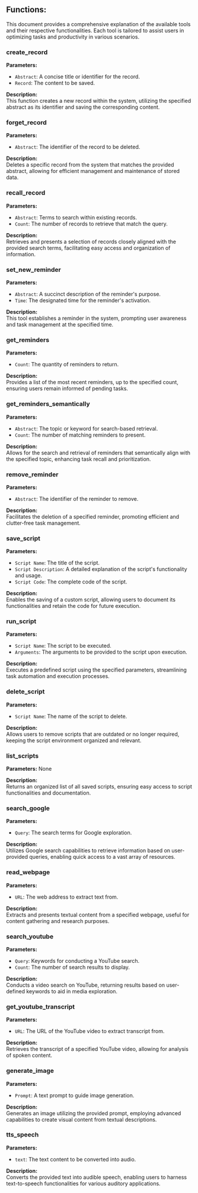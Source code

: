 ## Functions:

This document provides a comprehensive explanation of the available tools and their respective functionalities. Each tool is tailored to assist users in optimizing tasks and productivity in various scenarios.

### create_record
**Parameters:**
- `Abstract`: A concise title or identifier for the record.
- `Record`: The content to be saved.

**Description:**  
This function creates a new record within the system, utilizing the specified abstract as its identifier and saving the corresponding content.

### forget_record
**Parameters:**
- `Abstract`: The identifier of the record to be deleted.

**Description:**  
Deletes a specific record from the system that matches the provided abstract, allowing for efficient management and maintenance of stored data.

### recall_record
**Parameters:**
- `Abstract`: Terms to search within existing records.
- `Count`: The number of records to retrieve that match the query.

**Description:**  
Retrieves and presents a selection of records closely aligned with the provided search terms, facilitating easy access and organization of information.

### set_new_reminder
**Parameters:**
- `Abstract`: A succinct description of the reminder's purpose.
- `Time`: The designated time for the reminder's activation.

**Description:**  
This tool establishes a reminder in the system, prompting user awareness and task management at the specified time.

### get_reminders
**Parameters:**
- `Count`: The quantity of reminders to return.

**Description:**  
Provides a list of the most recent reminders, up to the specified count, ensuring users remain informed of pending tasks.

### get_reminders_semantically
**Parameters:**
- `Abstract`: The topic or keyword for search-based retrieval.
- `Count`: The number of matching reminders to present.

**Description:**  
Allows for the search and retrieval of reminders that semantically align with the specified topic, enhancing task recall and prioritization.

### remove_reminder
**Parameters:**
- `Abstract`: The identifier of the reminder to remove.

**Description:**  
Facilitates the deletion of a specified reminder, promoting efficient and clutter-free task management.

### save_script
**Parameters:**
- `Script Name`: The title of the script.
- `Script Description`: A detailed explanation of the script's functionality and usage.
- `Script Code`: The complete code of the script.

**Description:**  
Enables the saving of a custom script, allowing users to document its functionalities and retain the code for future execution.

### run_script
**Parameters:**
- `Script Name`: The script to be executed.
- `Arguments`: The arguments to be provided to the script upon execution.

**Description:**  
Executes a predefined script using the specified parameters, streamlining task automation and execution processes.

### delete_script
**Parameters:**
- `Script Name`: The name of the script to delete.

**Description:**  
Allows users to remove scripts that are outdated or no longer required, keeping the script environment organized and relevant.

### list_scripts
**Parameters:** None

**Description:**  
Returns an organized list of all saved scripts, ensuring easy access to script functionalities and documentation.

### search_google
**Parameters:**
- `Query`: The search terms for Google exploration.

**Description:**  
Utilizes Google search capabilities to retrieve information based on user-provided queries, enabling quick access to a vast array of resources.

### read_webpage
**Parameters:**
- `URL`: The web address to extract text from.

**Description:**  
Extracts and presents textual content from a specified webpage, useful for content gathering and research purposes.

### search_youtube
**Parameters:**
- `Query`: Keywords for conducting a YouTube search.
- `Count`: The number of search results to display.

**Description:**  
Conducts a video search on YouTube, returning results based on user-defined keywords to aid in media exploration.

### get_youtube_transcript
**Parameters:**
- `URL`: The URL of the YouTube video to extract transcript from.

**Description:**  
Retrieves the transcript of a specified YouTube video, allowing for analysis of spoken content.

### generate_image
**Parameters:**
- `Prompt`: A text prompt to guide image generation.

**Description:**  
Generates an image utilizing the provided prompt, employing advanced capabilities to create visual content from textual descriptions.

### tts_speech
**Parameters:**
- `text`: The text content to be converted into audio.

**Description:**  
Converts the provided text into audible speech, enabling users to harness text-to-speech functionalities for various auditory applications.